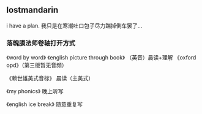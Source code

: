 ## lostmandarin

i have a plan. 我只是在寒潮吐口包子尽力踹掉倒车罢了...

### 落魄膜法师卷轴打开方式

《word by word》
《english picture through book》 （英音）晨读+理解
《oxford opd》（第三版暂无音频）

《赖世雄美式音标》 晨读（主美式）

《my phonics》 晚上听写

《english ice break》 随意重复写






<!--  
…or create a new repository on the command line  
echo "# test" >> README.md  
git init  
git add README.md   
git commit -m "first commit"  
git remote add origin https://github.com/loremwalker/test.git  
git push -u origin master  
…or push an existing repository from the command line  
git remote add origin https://github.com/loremwalker/test.git  
git push -u origin master
-->
